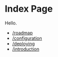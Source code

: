 # Index Page

Hello.

- [/roadmap](/roadmap)
- [/configuration](/configuration)
- [/deploying](/deploying)
- [/introduction](/introduction)
